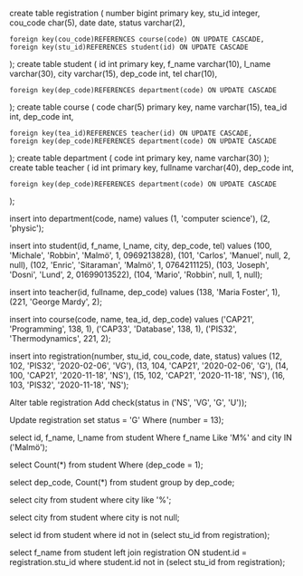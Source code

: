 create table registration 
(
    number bigint primary key,
	stu_id integer,
	cou_code char(5), 
	date date,
	status varchar(2),
	
	foreign key(cou_code)REFERENCES course(code) ON UPDATE CASCADE, 
	foreign key(stu_id)REFERENCES student(id) ON UPDATE CASCADE
);
create table student
(
	id int primary key,
	f_name varchar(10),
	l_name varchar(30),
	city varchar(15),
	dep_code int,
	tel char(10),
	
	foreign key(dep_code)REFERENCES department(code) ON UPDATE CASCADE
);
create table course
(
	code char(5) primary key,
	name varchar(15),
	tea_id int,
	dep_code int,
	
	foreign key(tea_id)REFERENCES teacher(id) ON UPDATE CASCADE,
	foreign key(dep_code)REFERENCES department(code) ON UPDATE CASCADE
);
create table department
(
	code int primary key,
	name varchar(30)
);
create table teacher
(
	id int primary key,
	fullname varchar(40),
	dep_code int,	
	
	foreign key(dep_code)REFERENCES department(code) ON UPDATE CASCADE
);

insert into department(code, name) values 
(1, 'computer science'),
(2, 'physic');

insert into student(id, f_name, l_name, city, dep_code, tel) values
(100, 'Michale', 'Robbin', 'Malmö', 1, 0969213828),
(101, 'Carlos', 'Manuel', null, 2, null),
(102, 'Enric', 'Sitaraman', 'Malmö', 1, 0764211125),
(103, 'Joseph', 'Dosni', 'Lund', 2, 01699013522),
(104, 'Mario', 'Robbin', null, 1, null);

insert into teacher(id, fullname, dep_code) values
(138, 'Maria Foster', 1),
(221, 'George Mardy', 2);

insert into course(code, name, tea_id, dep_code) values
('CAP21', 'Programming', 138, 1),
('CAP33', 'Database', 138, 1),
('PIS32', 'Thermodynamics', 221, 2);

insert into registration(number, stu_id, cou_code, date, status) values
(12, 102, 'PIS32', '2020-02-06', 'VG'),
(13, 104, 'CAP21', '2020-02-06', 'G'),
(14, 100, 'CAP21', '2020-11-18', 'NS'),
(15, 102, 'CAP21', '2020-11-18', 'NS'),
(16, 103, 'PIS32', '2020-11-18', 'NS');

Alter table registration 
Add check(status in ('NS', 'VG', 'G', 'U'));

Update registration 
set status = 'G'
Where (number = 13);

select id, f_name, l_name from student
Where f_name Like 'M%' and city IN ('Malmö');

select Count(*) from student
Where (dep_code = 1);

select dep_code, Count(*) from student
group by dep_code;

select city from student
where city like '%';

select city from student 
where city is not null;

select id from student
where id not in (select stu_id from registration);

select f_name from student
left join registration
ON student.id = registration.stu_id
where student.id not in (select stu_id from registration);
